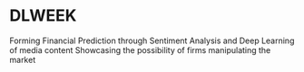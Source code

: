 # DLWEEK
Forming Financial Prediction through Sentiment Analysis and Deep Learning of media content
Showcasing the possibility of firms manipulating the market
